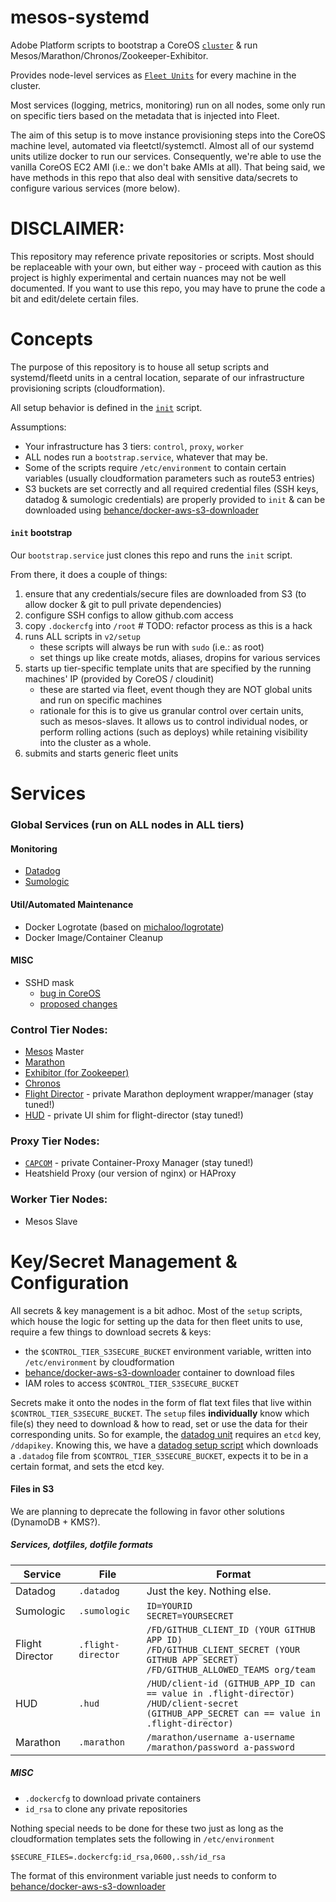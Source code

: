 # mesos-systemd

Adobe Platform scripts to bootstrap a CoreOS [`cluster`](https://github.com/adobe-platform/mesos-cluster) & run Mesos/Marathon/Chronos/Zookeeper-Exhibitor.

Provides node-level services as [`Fleet Units`](https://coreos.com/using-coreos/clustering/) for every machine in the cluster.

Most services (logging, metrics, monitoring) run on all nodes, some only run on specific tiers based on the metadata that is injected into Fleet.

The aim of this setup is to move instance provisioning steps into the CoreOS machine level, automated via fleetctl/systemctl. Almost all of our systemd units utilize docker to run our services. Consequently, we're able to use the vanilla CoreOS EC2 AMI (i.e.: we don't bake AMIs at all). That being said, we have methods in this repo that also deal with sensitive data/secrets to configure various services (more below).

DISCLAIMER:
====

This repository may reference private repositories or scripts. Most should be replaceable with your own, but either way - proceed with caution as this project is highly experimental and certain nuances may not be well documented. If you want to use this repo, you may have to prune the code a bit and edit/delete certain files.

Concepts
====

The purpose of this repository is to house all setup scripts and systemd/fleetd units in a central location, separate of our infrastructure provisioning scripts (cloudformation).

All setup behavior is defined in the [`init`](https://github.com/adobe-platform/mesos-systemd/blob/master/init) script.

Assumptions:

- Your infrastructure has 3 tiers: `control`, `proxy`, `worker`
- ALL nodes run a `bootstrap.service`, whatever that may be.
- Some of the scripts require `/etc/environment` to contain certain variables (usually cloudformation parameters such as route53 entries)
- S3 buckets are set correctly and all required credential files (SSH keys, datadog & sumologic credentials) are properly provided to `init` & can be downloaded using [behance/docker-aws-s3-downloader](https://github.com/adobe-platform/docker-aws-s3-downloader)

#### `init` bootstrap

Our `bootstrap.service` just clones this repo and runs the `init` script.

From there, it does a couple of things:

1. ensure that any credentials/secure files are downloaded from S3 (to allow docker & git to pull private dependencies)
2. configure SSH configs to allow github.com access
3. copy `.dockercfg` into `/root` # TODO: refactor process as this is a hack
4. runs ALL scripts in `v2/setup`
    - these scripts will always be run with `sudo` (i.e.: as root)
    - set things up like create motds, aliases, dropins for various services
5. starts up tier-specific template units that are specified by the running machines' IP (provided by CoreOS / cloudinit)
    - these are started via fleet, event though they are NOT global units and run on specific machines
    - rationale for this is to give us granular control over certain units, such as mesos-slaves. It allows us to control individual nodes, or perform rolling actions (such as deploys) while retaining visibility into the cluster as a whole.
6. submits and starts generic fleet units

Services
====

### Global Services (run on ALL nodes in ALL tiers)

#### Monitoring
  - [Datadog](https://www.datadoghq.com/)
  - [Sumologic](https://www.sumologic.com/)

#### Util/Automated Maintenance
  - Docker Logrotate (based on [michaloo/logrotate](https://github.com/michaloo/logrotate))
  - Docker Image/Container Cleanup

#### MISC
  - SSHD mask
      - [bug in CoreOS](https://github.com/coreos/bugs/issues/966)
      - [proposed changes](https://github.com/coreos/init/pull/188)

### Control Tier Nodes:

- [Mesos](http://mesos.apache.org/) Master
- [Marathon](https://mesosphere.github.io/marathon/)
- [Exhibitor (for Zookeeper)](https://github.com/Netflix/exhibitor)
- [Chronos](http://mesos.github.io/chronos/)
- [Flight Director](https://github.com/adobe-platform/flight-director) - private Marathon deployment wrapper/manager (stay tuned!)
- [HUD](https://github.com/adobe-platform/flight-director-hud) - private UI shim for flight-director (stay tuned!)

### Proxy Tier Nodes:
- [`CAPCOM`](https://github.com/adobe-platform/capcom) - private Container-Proxy Manager (stay tuned!)
- Heatshield Proxy (our version of nginx) or HAProxy

### Worker Tier Nodes:
- Mesos Slave

Key/Secret Management & Configuration
====

All secrets & key management is a bit adhoc. Most of the `setup` scripts, which house the logic for setting up the data for then fleet units to use, require a few things to download secrets & keys:

- the `$CONTROL_TIER_S3SECURE_BUCKET` environment variable, written into `/etc/environment` by cloudformation
- [behance/docker-aws-s3-downloader](https://github.com/behance/docker-aws-s3-downloader) container to download files
- IAM roles to access `$CONTROL_TIER_S3SECURE_BUCKET`

Secrets make it onto the nodes in the form of flat text files that live within `$CONTROL_TIER_S3SECURE_BUCKET`. The `setup` files **individually** know which file(s) they need to download & how to read, set or use the data for their corresponding units. So for example, the [datadog unit](https://github.com/adobe-platform/mesos-systemd/blob/master/v2/fleet/datadog.service#L21) requires an `etcd` key, `/ddapikey`. Knowing this, we have a [datadog setup script](https://github.com/adobe-platform/mesos-systemd/blob/master/v2/setup/datadog.sh) which downloads a `.datadog` file from `$CONTROL_TIER_S3SECURE_BUCKET`, expects it to be in a certain format, and sets the etcd key.

#### Files in S3

We are planning to deprecate the following in favor other solutions (DynamoDB + KMS?).

##### Services, dotfiles, dotfile formats

| Service       | File | Format |
| ------------- | ------------- | ------------- |
| Datadog | `.datadog` | Just the key. Nothing else. |
| Sumologic | `.sumologic` | `ID=YOURID`<br/>`SECRET=YOURSECRET`|
| Flight Director | `.flight-director` | `/FD/GITHUB_CLIENT_ID (YOUR GITHUB APP ID)`<br/>`/FD/GITHUB_CLIENT_SECRET (YOUR GITHUB APP SECRET)`<br/>`/FD/GITHUB_ALLOWED_TEAMS org/team` |
| HUD | `.hud` | `/HUD/client-id (GITHUB_APP_ID can == value in .flight-director)`<br/>`/HUD/client-secret (GITHUB_APP_SECRET can == value in .flight-director)`|
| Marathon | `.marathon` | `/marathon/username a-username`<br/>`/marathon/password a-password` |

##### MISC

- `.dockercfg` to download private containers
- `id_rsa` to clone any private repositories

Nothing special needs to be done for these two just as long as the cloudformation templates sets the following in `/etc/environment`

```
$SECURE_FILES=.dockercfg:id_rsa,0600,.ssh/id_rsa
```

The format of this environment variable just needs to conform to [behance/docker-aws-s3-downloader](https://github.com/behance/docker-aws-s3-downloader)
